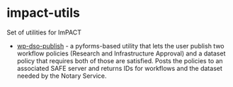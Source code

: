 # impact-utils

Set of utilities for ImPACT 

- [wp-dso-publish](wp_dso_publish/) - a pyforms-based utility that lets the user publish two
workflow policies (Research and Infrastructure Approval) and a dataset policy that requires
both of those are satisfied. Posts the policies to an associated SAFE server and returns 
IDs for workflows and the dataset needed by the Notary Service. 
